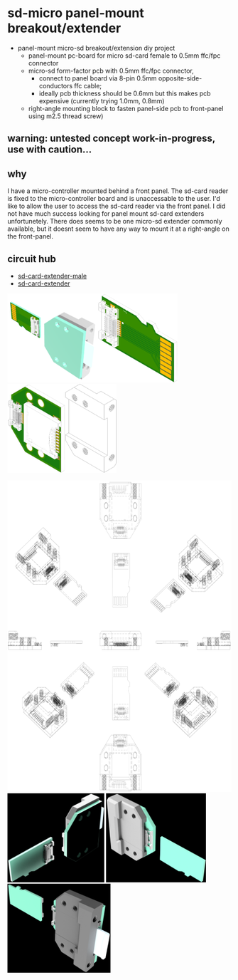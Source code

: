 # sd-micro panel-mount breakout/extender
* panel-mount micro-sd breakout/extension diy project
  * panel-mount pc-board for micro sd-card female to 0.5mm ffc/fpc connector
  * micro-sd form-factor pcb with 0.5mm ffc/fpc connector, 
    * connect to panel board via 8-pin 0.5mm opposite-side-conductors ffc cable; 
    * ideally pcb thickness should be 0.6mm but this makes pcb expensive (currently trying 1.0mm, 0.8mm)
  * right-angle mounting block to fasten panel-side pcb to front-panel using m2.5 thread screw)
  
## warning: untested concept work-in-progress, use with caution...

## why
I have a micro-controller mounted behind a front panel. The sd-card reader is fixed to the micro-controller board and is unaccessable to the user. I'd like to allow the user to access the sd-card reader via the front panel. I did not have much success looking for panel mount sd-card extenders unfortunetely. There does seems to be one micro-sd extender commonly available, but it doesnt seem to have any way to mount it at a right-angle on the front-panel. 

## circuit hub
* [sd-card-extender-male](https://circuithub.com/projects/newdigate/sd-card-extender-male/revisions/17839)
* [sd-card-extender](https://circuithub.com/projects/newdigate/sd-card-extender/revisions/17837)

<img src="images/SD-extender-demo.png" height="200px"/><img src="images/sd-card-male.png" height="200px"/><img src="images/sd-card-panel-2.png" height="200px"/><img src="images/SD%20adapter%20panel%20mounting%20block.png" height="200px"/>

<img src="images/sd%20breakout%20drawing.png" height="700px"/>

<img src="images/SD-extender-demo-2.png" height="200px"/>
<img src="images/SD-extender-demo-3.png" height="200px"/>
<img src="images/SD-extender-demo-4.png" height="200px"/>

